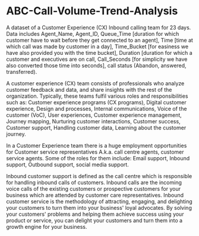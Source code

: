 # ABC-Call-Volume-Trend-Analysis
A dataset of a Customer Experience (CX) Inbound calling team for 23 days. Data includes Agent_Name, Agent_ID, Queue_Time [duration for which customer have to wait before they get connected to an agent], Time [time at which call was made by customer in a day], Time_Bucket [for easiness we have also provided you with the time bucket], Duration [duration for which a customer and executives are on call, Call_Seconds [for simplicity we have also converted those time into seconds], call status (Abandon, answered, transferred).

A customer experience (CX) team consists of professionals who analyze customer feedback and data, and share insights with the rest of the organization. Typically, these teams fulfil various roles and responsibilities such as: Customer experience programs (CX programs), Digital customer experience, Design and processes, Internal communications, Voice of the customer (VoC), User experiences, Customer experience management, Journey mapping, Nurturing customer interactions, Customer success, Customer support, Handling customer data, Learning about the customer journey.

In a Customer Experience team there is a huge employment opportunities for Customer service representatives A.k.a. call centre agents, customer service agents. Some of the roles for them include: Email support, Inbound support, Outbound support, social media support.

Inbound customer support is defined as the call centre which is responsible for handling inbound calls of customers. Inbound calls are the incoming voice calls of the existing customers or prospective customers for your business which are attended by customer care representatives. Inbound customer service is the methodology of attracting, engaging, and delighting your customers to turn them into your business' loyal advocates. By solving your customers' problems and helping them achieve success using your product or service, you can delight your customers and turn them into a growth engine for your business.
